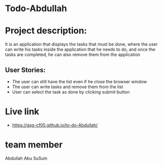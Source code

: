# Todo-Abdullah

# Project description:

It is an application that displays the tasks that must be done, where the user can write his tasks inside the application that he needs to do, and once the tasks are completed, he can also remove them from the application

## User Stories:

* The user can still have the list even if he close the browser window
* The user can write tasks and remove them from the list
* User can select the task as done by clicking submit button
  
# Live link
* https://gsg-cf05.github.io/to-do-Abdullah/
# team member
  Abdullah Abu SuSuin 
